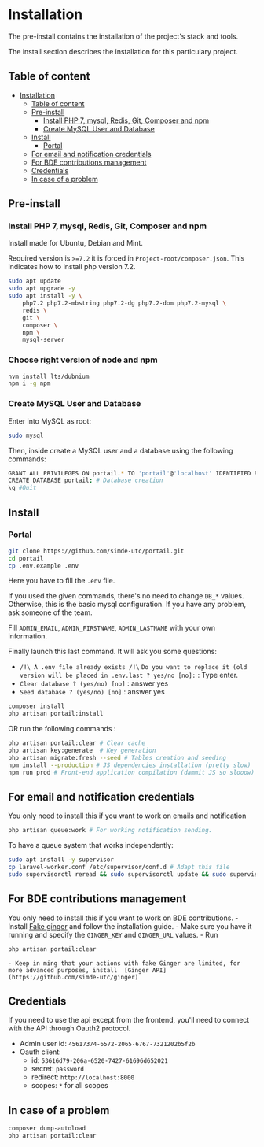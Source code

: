 # Installation

The pre-install contains the installation of the project's stack and tools.

The install section describes the installation for this particulary project.
## Table of content
- [Installation](#installation)
	- [Table of content](#table-of-content)
	- [Pre-install](#pre-install)
		- [Install PHP 7, mysql, Redis, Git, Composer and npm](#install-php-7-mysql-redis-git-composer-and-npm)
		- [Create MySQL User and Database](#create-mysql-user-and-database)
	- [Install](#install)
		- [Portal](#portal)
	- [For email and notification credentials](#for-email-and-notification-credentials)
	- [For BDE contributions management](#for-bde-contributions-management)
	- [Credentials](#credentials)
	- [In case of a problem](#in-case-of-a-problem)

## Pre-install

### Install PHP 7, mysql, Redis, Git, Composer and npm

Install made for Ubuntu, Debian and Mint.

Required version is `>=7.2` it is forced in `Project-root/composer.json`. This indicates how to install php version 7.2.

```bash
sudo apt update
sudo apt upgrade -y
sudo apt install -y \
	php7.2 php7.2-mbstring php7.2-dg php7.2-dom php7.2-mysql \
	redis \
	git \
	composer \
	npm \
	mysql-server
```

### Choose right version of node and npm

```bash
nvm install lts/dubnium
npm i -g npm
```
### Create MySQL User and Database

Enter into MySQL as root:
```bash
sudo mysql
```
Then, inside create a MySQL user and a database using the following commands:
```bash
GRANT ALL PRIVILEGES ON portail.* TO 'portail'@'localhost' IDENTIFIED BY 'password'; # User creation with all privileges on all tables of the `portail` database
CREATE DATABASE portail; # Database creation
\q #Quit
```

## Install

### Portal

```bash
git clone https://github.com/simde-utc/portail.git
cd portail
cp .env.example .env
```
Here you have to fill the `.env` file.

If you used the given commands, there's no need to change `DB_*` values. Otherwise, this is the basic mysql configuration. If you have any problem, ask someone of the team.

Fill `ADMIN_EMAIL`, `ADMIN_FIRSTNAME`, `ADMIN_LASTNAME` with your own information.

Finally launch this last command. It will ask you some questions:
- `/!\ A .env file already exists /!\`  `Do you want to replace it (old version will be placed in .env.last ? yes/no [no]:` : Type enter.
- `Clear database ? (yes/no) [no]` : answer yes
- `Seed database ? (yes/no) [no]` : answer yes
```bash
composer install
php artisan portail:install
```

OR run the following commands :
```bash
php artisan portail:clear # Clear cache
php artisan key:generate  # Key generation
php artisan migrate:fresh --seed # Tables creation and seeding
npm install --production # JS dependencies installation (pretty slow)
npm run prod # Front-end application compilation (dammit JS so slooow)
```

## For email and notification credentials
You only need to install this if you want to work on emails and notification

```bash
php artisan queue:work # For working notification sending.
```
To have a queue system that works independently:
```bash
sudo apt install -y supervisor
cp laravel-worker.conf /etc/supervisor/conf.d # Adapt this file
sudo supervisorctl reread && sudo supervisorctl update && sudo supervisorctl start laravel-worker:*
```

## For BDE contributions management
You only need to install this if you want to work on BDE contributions.
	- Install [Fake ginger](https://github.com/simde-utc/faux-ginger) and follow the installation guide.
	- Make sure you have it running and specify the `GINGER_KEY` and `GINGER_URL` values.
	- Run
```bash
php artisan portail:clear
```
	- Keep in ming that your actions with fake Ginger are limited, for more advanced purposes, install  [Ginger API](https://github.com/simde-utc/ginger)

## Credentials
If you need to use the api except from the frontend, you'll need to connect with the API through Oauth2 protocol.

- Admin user id: `45617374-6572-2065-6767-7321202b5f2b`
- Oauth client:
	+ id: `53616d79-206a-6520-7427-61696d652021`
	+ secret: `password`
	+ redirect: `http://localhost:8000`
	+ scopes: `*` for all scopes


## In case of a problem

```bash
composer dump-autoload
php artisan portail:clear
```
